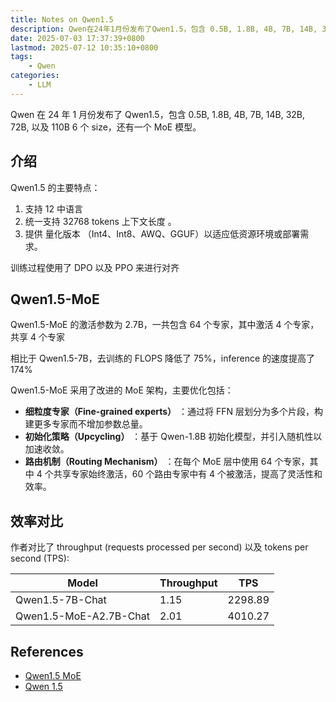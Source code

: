 ```yaml
---
title: Notes on Qwen1.5
description: Qwen在24年1月份发布了Qwen1.5，包含 0.5B, 1.8B, 4B, 7B, 14B, 32B, 72B, 以及 110B 6个size，还有一个MoE模型。
date: 2025-07-03 17:37:39+0800
lastmod: 2025-07-12 10:35:10+0800
tags: 
    - Qwen
categories:
    - LLM 
---
```



Qwen 在 24 年 1 月份发布了 Qwen1.5，包含 0.5B, 1.8B, 4B, 7B, 14B, 32B, 72B, 以及 110B 6 个 size，还有一个 MoE 模型。

## 介绍

Qwen1.5 的主要特点：

1. 支持 12 中语言
2. 统一支持 32768 tokens 上下文长度 。
3. 提供 量化版本 （Int4、Int8、AWQ、GGUF）以适应低资源环境或部署需求。

训练过程使用了 DPO 以及 PPO 来进行对齐

## Qwen1.5-MoE

Qwen1.5-MoE 的激活参数为 2.7B，一共包含 64 个专家，其中激活 4 个专家，共享 4 个专家

相比于 Qwen1.5-7B，去训练的 FLOPS 降低了 75%，inference 的速度提高了 174%

Qwen1.5-MoE 采用了改进的 MoE 架构，主要优化包括：

- **细粒度专家（Fine-grained experts）** ：通过将 FFN 层划分为多个片段，构建更多专家而不增加参数总量。
- **初始化策略（Upcycling）** ：基于 Qwen-1.8B 初始化模型，并引入随机性以加速收敛。
- **路由机制（Routing Mechanism）** ：在每个 MoE 层中使用 64 个专家，其中 4 个共享专家始终激活，60 个路由专家中有 4 个被激活，提高了灵活性和效率。

## 效率对比

作者对比了 throughput (requests processed per second) 以及 tokens per second (TPS):

| Model                  | Throughput | TPS     |
| ---------------------- | ---------- | ------- |
| Qwen1.5-7B-Chat        | 1.15       | 2298.89 |
| Qwen1.5-MoE-A2.7B-Chat | 2.01       | 4010.27 |

## References

- [Qwen1.5 MoE](https://qwenlm.github.io/blog/qwen-moe/)
- [Qwen 1.5](https://qwenlm.github.io/blog/qwen1.5/)
